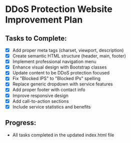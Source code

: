 # DDoS Protection Website Improvement Plan

## Tasks to Complete:
- [x] Add proper meta tags (charset, viewport, description)
- [x] Create semantic HTML structure (header, main, footer)
- [x] Implement professional navigation menu
- [x] Enhance visual design with Bootstrap classes
- [x] Update content to be DDoS protection focused
- [x] Fix "Blocked IPS" to "Blocked IPs" spelling
- [x] Replace generic dropdown with service features
- [x] Add proper footer with contact info
- [x] Improve responsive design
- [x] Add call-to-action sections
- [x] Include service statistics and benefits

## Progress:
- All tasks completed in the updated index.html file
